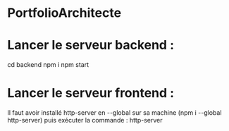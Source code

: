 # PortfolioArchitecte

# Lancer le serveur backend :
cd backend
npm i
npm start

# Lancer le serveur frontend :
Il faut avoir installé http-server en --global sur sa machine (npm i --global http-server)
puis exécuter la commande :
http-server
